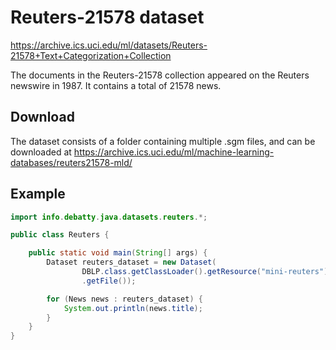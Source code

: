 # Reuters-21578 dataset
https://archive.ics.uci.edu/ml/datasets/Reuters-21578+Text+Categorization+Collection

The documents in the Reuters-21578 collection appeared on the Reuters newswire in 1987. It contains a total of 21578 news.

## Download
The dataset consists of a folder containing multiple .sgm files, and can be downloaded at https://archive.ics.uci.edu/ml/machine-learning-databases/reuters21578-mld/

## Example
```java
import info.debatty.java.datasets.reuters.*;

public class Reuters {

    public static void main(String[] args) {
        Dataset reuters_dataset = new Dataset(
                DBLP.class.getClassLoader().getResource("mini-reuters")
                .getFile());

        for (News news : reuters_dataset) {
            System.out.println(news.title);
        }
    }
}
```
